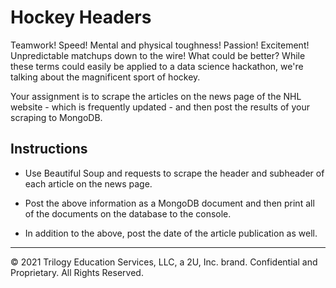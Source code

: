 # Hockey Headers

Teamwork! Speed! Mental and physical toughness! Passion! Excitement! Unpredictable matchups down to the wire! What could be better? While these terms could easily be applied to a data science hackathon, we're talking about the magnificent sport of hockey.

Your assignment is to scrape the articles on the news page of the NHL website - which is frequently updated - and then post the results of your scraping to MongoDB.

## Instructions

* Use Beautiful Soup and requests to scrape the header and subheader of each article on the news page.

* Post the above information as a MongoDB document and then print all of the documents on the database to the console.

* In addition to the above, post the date of the article publication as well.

---

© 2021 Trilogy Education Services, LLC, a 2U, Inc. brand. Confidential and Proprietary. All Rights Reserved.
